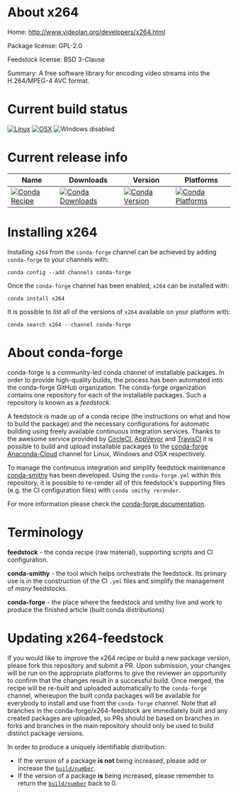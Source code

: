 About x264
==========

Home: http://www.videolan.org/developers/x264.html

Package license: GPL-2.0

Feedstock license: BSD 3-Clause

Summary: A free software library for encoding video streams into the H.264/MPEG-4 AVC format.



Current build status
====================

[![Linux](https://img.shields.io/circleci/project/github/conda-forge/x264-feedstock/master.svg?label=Linux)](https://circleci.com/gh/conda-forge/x264-feedstock)
[![OSX](https://img.shields.io/travis/conda-forge/x264-feedstock/master.svg?label=macOS)](https://travis-ci.org/conda-forge/x264-feedstock)
![Windows disabled](https://img.shields.io/badge/Windows-disabled-lightgrey.svg)

Current release info
====================

| Name | Downloads | Version | Platforms |
| --- | --- | --- | --- |
| [![Conda Recipe](https://img.shields.io/badge/recipe-x264-green.svg)](https://anaconda.org/conda-forge/x264) | [![Conda Downloads](https://img.shields.io/conda/dn/conda-forge/x264.svg)](https://anaconda.org/conda-forge/x264) | [![Conda Version](https://img.shields.io/conda/vn/conda-forge/x264.svg)](https://anaconda.org/conda-forge/x264) | [![Conda Platforms](https://img.shields.io/conda/pn/conda-forge/x264.svg)](https://anaconda.org/conda-forge/x264) |

Installing x264
===============

Installing `x264` from the `conda-forge` channel can be achieved by adding `conda-forge` to your channels with:

```
conda config --add channels conda-forge
```

Once the `conda-forge` channel has been enabled, `x264` can be installed with:

```
conda install x264
```

It is possible to list all of the versions of `x264` available on your platform with:

```
conda search x264 --channel conda-forge
```


About conda-forge
=================

conda-forge is a community-led conda channel of installable packages.
In order to provide high-quality builds, the process has been automated into the
conda-forge GitHub organization. The conda-forge organization contains one repository
for each of the installable packages. Such a repository is known as a *feedstock*.

A feedstock is made up of a conda recipe (the instructions on what and how to build
the package) and the necessary configurations for automatic building using freely
available continuous integration services. Thanks to the awesome service provided by
[CircleCI](https://circleci.com/), [AppVeyor](https://www.appveyor.com/)
and [TravisCI](https://travis-ci.org/) it is possible to build and upload installable
packages to the [conda-forge](https://anaconda.org/conda-forge)
[Anaconda-Cloud](https://anaconda.org/) channel for Linux, Windows and OSX respectively.

To manage the continuous integration and simplify feedstock maintenance
[conda-smithy](https://github.com/conda-forge/conda-smithy) has been developed.
Using the ``conda-forge.yml`` within this repository, it is possible to re-render all of
this feedstock's supporting files (e.g. the CI configuration files) with ``conda smithy rerender``.

For more information please check the [conda-forge documentation](https://conda-forge.org/docs/).

Terminology
===========

**feedstock** - the conda recipe (raw material), supporting scripts and CI configuration.

**conda-smithy** - the tool which helps orchestrate the feedstock.
                   Its primary use is in the construction of the CI ``.yml`` files
                   and simplify the management of *many* feedstocks.

**conda-forge** - the place where the feedstock and smithy live and work to
                  produce the finished article (built conda distributions)


Updating x264-feedstock
=======================

If you would like to improve the x264 recipe or build a new
package version, please fork this repository and submit a PR. Upon submission,
your changes will be run on the appropriate platforms to give the reviewer an
opportunity to confirm that the changes result in a successful build. Once
merged, the recipe will be re-built and uploaded automatically to the
`conda-forge` channel, whereupon the built conda packages will be available for
everybody to install and use from the `conda-forge` channel.
Note that all branches in the conda-forge/x264-feedstock are
immediately built and any created packages are uploaded, so PRs should be based
on branches in forks and branches in the main repository should only be used to
build distinct package versions.

In order to produce a uniquely identifiable distribution:
 * If the version of a package **is not** being increased, please add or increase
   the [``build/number``](https://conda.io/docs/user-guide/tasks/build-packages/define-metadata.html#build-number-and-string).
 * If the version of a package **is** being increased, please remember to return
   the [``build/number``](https://conda.io/docs/user-guide/tasks/build-packages/define-metadata.html#build-number-and-string)
   back to 0.
